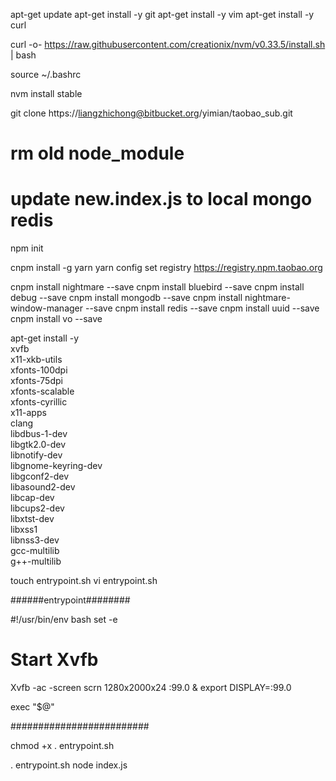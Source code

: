 apt-get update
apt-get install -y git
apt-get install -y vim
apt-get install -y curl

curl -o- https://raw.githubusercontent.com/creationix/nvm/v0.33.5/install.sh | bash

source ~/.bashrc

nvm install stable

git clone https://liangzhichong@bitbucket.org/yimian/taobao_sub.git

# rm old node_module
# update new.index.js to local mongo redis

npm init



cnpm install -g yarn
yarn config set registry https://registry.npm.taobao.org

cnpm install nightmare --save
cnpm install bluebird --save
cnpm install debug --save
cnpm install mongodb --save
cnpm install nightmare-window-manager --save
cnpm install redis --save
cnpm install uuid --save
cnpm install vo --save

apt-get install -y \
  xvfb \
  x11-xkb-utils \
  xfonts-100dpi \
  xfonts-75dpi \
  xfonts-scalable \
  xfonts-cyrillic \
  x11-apps \
  clang \
  libdbus-1-dev \
  libgtk2.0-dev \
  libnotify-dev \
  libgnome-keyring-dev \
  libgconf2-dev \
  libasound2-dev \
  libcap-dev \
  libcups2-dev \
  libxtst-dev \
  libxss1 \
  libnss3-dev \
  gcc-multilib \
  g++-multilib


touch entrypoint.sh
vi entrypoint.sh

######entrypoint########

#!/usr/bin/env bash
set -e

# Start Xvfb
Xvfb -ac -screen scrn 1280x2000x24 :99.0 &
export DISPLAY=:99.0

exec "$@"

#########################

chmod +x . entrypoint.sh

. entrypoint.sh node index.js
